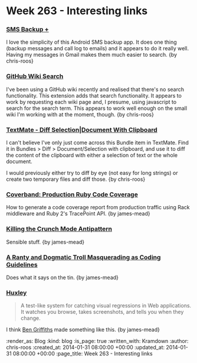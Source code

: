 Week 263 - Interesting links
============================

### [SMS Backup +](https://play.google.com/store/apps/details?id=com.zegoggles.smssync&hl=en)

I love the simplicity of this Android SMS backup app. It does one thing (backup messages and call log to emails) and it appears to do it really well. Having my messages in Gmail makes them much easier to search. {by chris-roos}


### [GitHub Wiki Search](https://chrome.google.com/webstore/detail/github-wiki-search/gdifdhnjmjaidbajhapmbcbnoocoeooc?hl=en)

I've been using a GitHub wiki recently and realised that there's no search functionality. This extension adds that search functionality. It appears to work by requesting each wiki page and, I presume, using javascript to search for the search term. This appears to work well enough on the small wiki I'm working with at the moment, though. {by chris-roos}


### [TextMate - Diff Selection|Document With Clipboard](https://github.com/textmate/diff.tmbundle/blob/master/Commands/Diff%20Buffer%20With%20Clipboard.plist)

I can't believe I've only just come across this Bundle item in TextMate. Find it in Bundles > Diff > Document/Selection with clipboard, and use it to diff the content of the clipboard with either a selection of text or the whole document.

I would previously either try to diff by eye (not easy for long strings) or create two temporary files and diff those. {by chris-roos}


### [Coverband: Production Ruby Code Coverage](https://techblog.livingsocial.com/blog/2013/12/17/coverband-production-ruby-code-coverage/)

How to generate a code coverage report from production traffic using Rack middleware and Ruby 2's TracePoint API. {by james-mead}


### [Killing the Crunch Mode Antipattern](http://chadfowler.com/blog/2014/01/22/the-crunch-mode-antipattern/)

Sensible stuff. {by james-mead}


### [A Ranty and Dogmatic Troll Masquerading as Coding Guidelines](http://blog.rocketpoweredjetpants.com/2014/01/a-ranty-and-dogmatic-troll-masquerading.html)

Does what it says on the tin. {by james-mead}


### [Huxley](https://github.com/facebook/huxley)

> A test-like system for catching visual regressions in Web applications. It watches you browse, takes screenshots, and tells you when they change.

I think [Ben Griffiths](https://twitter.com/beng) made something like this. {by james-mead}


:render_as: Blog
:kind: blog
:is_page: true
:written_with: Kramdown
:author: chris-roos
:created_at: 2014-01-31 08:00:00 +00:00
:updated_at: 2014-01-31 08:00:00 +00:00
:page_title: Week 263 - Interesting links
